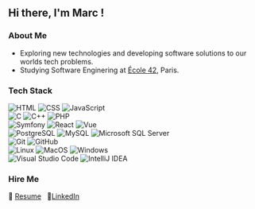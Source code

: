 ## Hi there, I'm Marc !

### About Me

- Exploring new technologies and developing software solutions to our worlds tech problems.
- Studying Software Enginering at [École 42](https://42.fr/), Paris.

### Tech Stack

![HTML](https://img.shields.io/badge/-HTML-333333?style=flat&logo=HTML5)
![CSS](https://img.shields.io/badge/-CSS-333333?style=flat&logo=CSS3&logoColor=1572B6)
![JavaScript](https://img.shields.io/badge/-JavaScript-333333?style=flat&logo=javascript)\
![C](https://img.shields.io/badge/-C-333333?style=flat&logo=c)
![C++](https://img.shields.io/badge/-C++-333333?style=flat&logo=cplusplus&logoColor=5E97D0)
![PHP](https://img.shields.io/badge/-PHP-333333?style=flat&logo=php)\
![Symfony](https://img.shields.io/badge/-Symfony-333333?style=flat&logo=symfony)
![React](https://img.shields.io/badge/-React-333333?style=flat&logo=react)
![Vue](https://img.shields.io/badge/-Vue.js-333333?style=flat&logo=vuedotjs)\
![PostgreSQL](https://img.shields.io/badge/-PostgreSQL-333333?style=flat&logo=PostgreSQL)
![MySQL](https://img.shields.io/badge/-MySQL-333333?style=flat&logo=mysql)
![Microsoft SQL Server](https://img.shields.io/badge/-Microsoft_Sql_Server-333333?style=flat&logo=microsoftsqlserver)\
![Git](https://img.shields.io/badge/-Git-333333?style=flat&logo=git)
![GitHub](https://img.shields.io/badge/-GitHub-333333?style=flat&logo=github)\
![Linux](https://img.shields.io/badge/-Linux-333333?style=flat&logo=linux)
![MacOS](https://img.shields.io/badge/-MacOS-333333?style=flat&logo=macos)
![Windows](https://img.shields.io/badge/-Windows-333333?style=flat&logo=windows&logoColor=00a2ed)\
![Visual Studio Code](https://img.shields.io/badge/-Visual_Studio_Code-333333?style=flat&logo=visual-studio-code&logoColor=007ACC)
![IntelliJ IDEA](https://img.shields.io/badge/-IntelliJ_IDEA-333333?style=flat&logo=intellijidea)

### Hire Me

👔&nbsp;[Resume](https://burnt-script-6bb.notion.site/Hi-2cffc19b35d24cc7a47c453f161ca1a0)
&nbsp;&nbsp;🔗[LinkedIn](https://www.linkedin.com/in/marcte)
